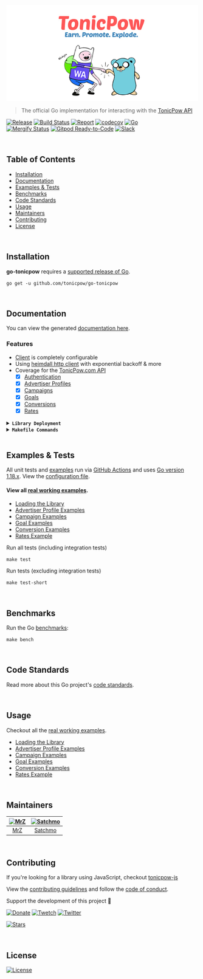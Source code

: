 <img src=".github/IMAGES/go-tonicpow.png" alt="TonicPow & Go">

> The official Go implementation for interacting with the [TonicPow API](https://docs.tonicpow.com)

[![Release](https://img.shields.io/github/release-pre/tonicpow/go-tonicpow.svg?logo=github&style=flat&v=1)](https://github.com/tonicpow/go-tonicpow/releases)
[![Build Status](https://img.shields.io/github/actions/workflow/status/tonicpow/go-tonicpow/run-tests.yml?branch=master&logo=github&v=1)](https://github.com/tonicpow/go-tonicpow/actions)
[![Report](https://goreportcard.com/badge/github.com/tonicpow/go-tonicpow?style=flat&v=1)](https://goreportcard.com/report/github.com/tonicpow/go-tonicpow)
[![codecov](https://codecov.io/gh/tonicpow/go-tonicpow/branch/master/graph/badge.svg?v=1)](https://codecov.io/gh/tonicpow/go-tonicpow)
[![Go](https://img.shields.io/github/go-mod/go-version/tonicpow/go-tonicpow?v=1)](https://golang.org/)
<br>
[![Mergify Status](https://img.shields.io/endpoint.svg?url=https://api.mergify.com/v1/badges/tonicpow/go-tonicpow&style=flat&v=3)](https://mergify.io)
[![Gitpod Ready-to-Code](https://img.shields.io/badge/Gitpod-ready--to--code-blue?logo=gitpod)](https://gitpod.io/#https://github.com/tonicpow/go-tonicpow)
[![Slack](https://img.shields.io/badge/slack-tonicpow-orange.svg?logo=slack&style=flat&v=1)](https://join.slack.com/t/tonicpow/shared_invite/zt-mlccqx28-IEabvOGPx_QLyFJJbWE3hQ)

<br/>

## Table of Contents
- [Installation](#installation)
- [Documentation](#documentation)
- [Examples & Tests](#examples--tests)
- [Benchmarks](#benchmarks)
- [Code Standards](#code-standards)
- [Usage](#usage)
- [Maintainers](#maintainers)
- [Contributing](#contributing)
- [License](#license)

<br/>

## Installation

**go-tonicpow** requires a [supported release of Go](https://golang.org/doc/devel/release.html#policy).
```shell script
go get -u github.com/tonicpow/go-tonicpow
```

<br/>

## Documentation
You can view the generated [documentation here](https://pkg.go.dev/github.com/tonicpow/go-tonicpow).

### Features
- [Client](client.go) is completely configurable
- Using [heimdall http client](https://github.com/gojek/heimdall) with exponential backoff & more
- Coverage for the [TonicPow.com API](https://docs.tonicpow.com/)
    - [x] [Authentication](https://docs.tonicpow.com/#632ed94a-3afd-4323-af91-bdf307a399d2)
    - [x] [Advertiser Profiles](https://docs.tonicpow.com/#2f9ec542-0f88-4671-b47c-d0ee390af5ea)
    - [x] [Campaigns](https://docs.tonicpow.com/#5aca2fc7-b3c8-445b-aa88-f62a681f8e0c)
    - [x] [Goals](https://docs.tonicpow.com/#316b77ab-4900-4f3d-96a7-e67c00af10ca)
    - [x] [Conversions](https://docs.tonicpow.com/#75c837d5-3336-4d87-a686-d80c6f8938b9)
    - [x] [Rates](https://docs.tonicpow.com/#fb00736e-61b9-4ec9-acaf-e3f9bb046c89)

<details>
<summary><strong><code>Library Deployment</code></strong></summary>
<br/>

[goreleaser](https://github.com/goreleaser/goreleaser) for easy binary or library deployment to GitHub and can be installed via: `brew install goreleaser`.

The [.goreleaser.yml](.goreleaser.yml) file is used to configure [goreleaser](https://github.com/goreleaser/goreleaser).

Use `make release-snap` to create a snapshot version of the release, and finally `make release` to ship to production.
</details>

<details>
<summary><strong><code>Makefile Commands</code></strong></summary>
<br/>

View all `makefile` commands
```shell script
make help
```

List of all current commands:
```text
all                   Runs multiple commands
clean                 Remove previous builds and any test cache data
clean-mods            Remove all the Go mod cache
coverage              Shows the test coverage
diff                  Show the git diff
generate              Runs the go generate command in the base of the repo
godocs                Sync the latest tag with GoDocs
help                  Show this help message
install               Install the application
install-go            Install the application (Using Native Go)
install-releaser      Install the GoReleaser application
lint                  Run the golangci-lint application (install if not found)
release               Full production release (creates release in Github)
release               Runs common.release then runs godocs
release-snap          Test the full release (build binaries)
release-test          Full production test release (everything except deploy)
replace-version       Replaces the version in HTML/JS (pre-deploy)
run-examples          Runs all the examples
tag                   Generate a new tag and push (tag version=0.0.0)
tag-remove            Remove a tag if found (tag-remove version=0.0.0)
tag-update            Update an existing tag to current commit (tag-update version=0.0.0)
test                  Runs lint and ALL tests
test-ci               Runs all tests via CI (exports coverage)
test-ci-no-race       Runs all tests via CI (no race) (exports coverage)
test-ci-short         Runs unit tests via CI (exports coverage)
test-no-lint          Runs just tests
test-short            Runs vet, lint and tests (excludes integration tests)
test-unit             Runs tests and outputs coverage
uninstall             Uninstall the application (and remove files)
update-linter         Update the golangci-lint package (macOS only)
vet                   Run the Go vet application
```
</details>

<br/>

## Examples & Tests
All unit tests and [examples](examples) run via [GitHub Actions](https://github.com/tonicpow/go-tonicpow/actions) and
uses [Go version 1.18.x](https://golang.org/doc/go1.18). View the [configuration file](.github/workflows/run-tests.yml).

#### View all [real working examples](examples).
- [Loading the Library](examples/new_client)
- [Advertiser Profile Examples](examples/advertiser_profiles)
- [Campaign Examples](examples/campaigns)
- [Goal Examples](examples/goals)
- [Conversion Examples](examples/conversions)
- [Rates Example](examples/rates)

Run all tests (including integration tests)
```shell script
make test
```

Run tests (excluding integration tests)
```shell script
make test-short
```

<br/>

## Benchmarks
Run the Go [benchmarks](tonicpow_test.go):
```shell script
make bench
```

<br/>

## Code Standards
Read more about this Go project's [code standards](.github/CODE_STANDARDS.md).

<br/>

## Usage
Checkout all the [real working examples](examples).
- [Loading the Library](examples/new_client)
- [Advertiser Profile Examples](examples/advertiser_profiles)
- [Campaign Examples](examples/campaigns)
- [Goal Examples](examples/goals)
- [Conversion Examples](examples/conversions)
- [Rates Example](examples/rates)

<br/>

## Maintainers
| [<img src="https://github.com/mrz1836.png" height="50" alt="MrZ" />](https://github.com/mrz1836) | [<img src="https://github.com/rohenaz.png" height="50" alt="Satchmo" />](https://github.com/rohenaz) |
|:------------------------------------------------------------------------------------------------:|:----------------------------------------------------------------------------------------------------:|
|                                [MrZ](https://github.com/mrz1836)                                 |                                [Satchmo](https://github.com/rohenaz)                                 |

<br/>

## Contributing
If you're looking for a library using JavaScript, checkout [tonicpow-js](https://github.com/tonicpow/tonicpow-js)

View the [contributing guidelines](.github/CONTRIBUTING.md) and follow the [code of conduct](.github/CODE_OF_CONDUCT.md).

Support the development of this project 🙏

[![Donate](https://img.shields.io/badge/donate-bitcoin-brightgreen.svg?v=1)](https://tonicpow.com/?af=go-tonicpow) [![Twetch](https://img.shields.io/badge/share-twitter-00ACEE.svg?v=1)](https://twitter.com/intent/tweet?text=TonicPow%20integration%20with%20Go%20rocks!%20Check%20it%20out:%20https%3A%2F%2Ftncpw.co%2F7ca46e94) [![Twitter](https://img.shields.io/badge/share-twetch-085AF6.svg?v=1)](https://twetch.app/compose?description=TonicPow%20integration%20with%20Go%20rocks!%20Check%20it%20out:%20https%3A%2F%2Ftncpw.co%2F7ca46e94)

[![Stars](https://img.shields.io/github/stars/tonicpow/go-tonicpow?label=Please%20like%20us&style=social)](https://github.com/tonicpow/go-tonicpow/stargazers)

<br/>

## License

[![License](https://img.shields.io/github/license/tonicpow/go-tonicpow.svg?style=flat&v=1)](LICENSE)
